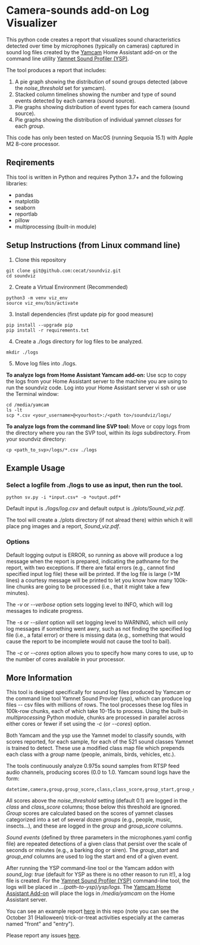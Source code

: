 
# Camera-sounds add-on Log Visualizer

This python code creates a report that visualizes sound characteristics detected
over time by microphones (typically on cameras) captured in sound log files 
created by the
[Yamcam](https://github.com/cecat/CeC-HA-Addons/tree/main/yamcam3)
Home Assistant add-on or the command line utility
[Yamnet Sound Profiler (YSP)](https://github.com/cecat/ysp).

The tool produces a report that includes:
1. A pie graph showing the distribution of sound groups detected (above 
the *noise_threshold* set for yamcam).
2. Stacked column timelines showing the number and type of sound events
detected by each camera (sound source).
3. Pie graphs showing distribution of event types for each camera (sound source).
4. Pie graphs showing the distribution of individual yamnet *classes* for each
*group*.

This code has only been tested on MacOS (running Sequoia 15.1) with Apple M2
8-core processor.

## Reqirements

This tool is written in Python and requires Python 3.7+ and the following libraries:
* pandas
* matplotlib
* seaborn
* reportlab
* pillow
* multiprocessing (built-in module)

## Setup Instructions (from Linux command line)

1. Clone this repository
```
git clone git@github.com:cecat/soundviz.git
cd soundviz
```

2. Create a Virtual Environment (Recommended)
```
python3 -m venv viz_env
source viz_env/bin/activate
```

3. Install dependencies (first update pip for good measure)
```
pip install --upgrade pip
pip install -r requirements.txt
```

4. Create a ./logs directory for log files to be analyzed.
```
mkdir ./logs
```

5. Move log files into ./logs.

**To analyze logs from Home Assistant Yamcam add-on:**
Use scp to copy the logs from your Home Assistant server to the machine you are using to run the soundviz code. Log into your Home Assistant server vi ssh or use the Terminal window:

```
cd /media/yamcam
ls -lt
scp *.csv <your_username>@<yourhost>:/<path to>/soundviz/logs/
```

**To analyze logs from the command line SVP tool:**
Move or copy logs from the directory where you ran the SVP tool, within its *logs*
subdirectory.  From your soundviz directory:
```
cp <path_to_svp>/logs/*.csv ./logs
```

## Example Usage

### Select a logfile from ./logs to use as input, then run the tool.
```
python sv.py -i *input.csv* -o *output.pdf*
```
Default input is *./logs/log.csv* and default output is *./plots/Sound_viz.pdf*.

The tool will create a ./plots directory (if not alread there) within which it
will place png images and a report, *Sound_viz.pdf*.

### Options
Default logging output is ERROR, so running as above will produce a log message
when the report is prepared, indicating the pathname for the report, with two
exceptions.  If there are fatal errors (e.g., cannot find specified input
log file) these will be printed.  If the log file is large (>1M lines) a
courtesy message will be printed to let you know how 
many 100k-line chunks are going to be processed (i.e., that it might
take a few minutes).

The *-v* or *--verbose* option sets logging level to INFO, which will log messages 
to indicate progress.

The *-s* or *--silent* option will set logging level to WARNING, which will only
log messages if something went awry, such as not finding the specified log file
(i.e., a fatal error) or there is missing data (e.g., something that would cause
the report to be incomplete would not cause the tool to bail).

The *-c* or *--cores* option allows you to specify how many cores to use, up to the
number of cores available in your processor.

## More Information

This tool is desiged specifically for sound log files produced by Yamcam or
the command line tool Yamnet Sound Proviler (ysp), which can produce
log files -- csv files with millions of rows.  The tool processes these log files in 100k-row
chunks, each of which take 10-15s to process.  Using the built-in *multiprocessing*
Python module, chunks are processed in parallel
across either cores or fewer if set using the *-c* (or *--cores*) option.

Both Yamcam and the ysp use the Yamnet model to classify sounds, with scores reported, for each
sample, for each of the 521 sound classes Yamnet is trained to detect.  These 
use a modified class map file which prepends each class with a *group* 
name (people, animals, birds, vehicles, etc.).

The tools continuously analyze 0.975s sound samples from RTSP feed audio channels, 
producing scores (0.0 to 1.0. Yamcam sound logs have the form:
```
datetime,camera,group,group_score,class,class_score,group_start,group_end
```

All scores above the *noise_threshold* setting
(default 0.1) are logged in the *class* and *class_score* columns; those
below this threshold are ignored.  *Group*
scores are calculated based on the scores of yamnet classes categorized into
a set of several dozen *groups* (e.g., people, music, insects...), and these are
logged in the *group* and *group_score* columns.

*Sound events* (defined by three parameters in the microphones.yaml config file)
are repeated detections of a given class that persist over the scale of seconds
or minutes (e.g., a barking dog or siren). The *group_start* and *group_end* columns
are used to log the start and end of a given event.


After running the YSP command-line tool or the Yamcam addon with *sound_log: true*
(default for YSP as there is no other reason to run it!), a log file is created.
For the
[Yamnet Sound Profiler (YSP)](https://github.com/cecat/ysp)
command-line tool, the logs will be placed in *...(path-to-ysp)/ysp/logs*.
The 
[Yamcam Home Assistant Add-on](https://github.com/cecat/CeC-HA-Addons/tree/main/yamcam3)
will place the logs in */media/yamcam* on the Home Assistant server. 

You can see an example report 
[here](https://github.com/cecat/soundviz/blob/main/example_report.pdf)
in this repo (note you can see the October 31 (Halloween) trick-or-treat activities especially
at the cameras named "front" and "entry").

Please report any issues
[here](https://github.com/cecat/soundviz/issues). 
